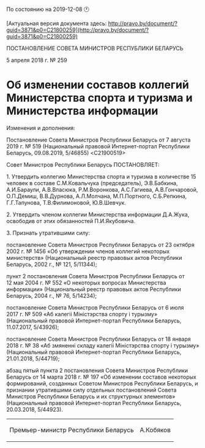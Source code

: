 По состоянию на 2019-12-08 &#x1F550;

[Актуальная версия документа здесь: http://pravo.by/document/?guid=3871&p0=C21800259](http://pravo.by/document/?guid=3871&p0=C21800259)

<p>ПОСТАНОВЛЕНИЕ СОВЕТА МИНИСТРОВ РЕСПУБЛИКИ БЕЛАРУСЬ</p>
<p>5 апреля 2018 г. № 259</p>
<h1>Об изменении составов коллегий Министерства спорта и туризма и Министерства информации</h1>
<p>Изменения и дополнения:</p>
<p>Постановление Совета Министров Республики Беларусь от 7 августа 2019 г. № 519 (Национальный правовой Интернет-портал Республики Беларусь, 09.08.2019, 5/46855) &lt;C21900519&gt;</p>
<p></p>
<p>Совет Министров Республики Беларусь ПОСТАНОВЛЯЕТ:</p>
<p>1. Утвердить коллегию Министерства спорта и туризма в количестве 15 человек в составе С.М.Ковальчука (председатель), Э.В.Бабкина, А.И.Бараули, А.В.Власюка, Р.М.Воронкова, А.С.Гагиева, А.В.Гончаровой, О.П.Демиш, В.В.Дурнова, А.Л.Молчана, М.П.Портного, С.Б.Репкина, Г.Г.Тапунова, Т.В.Филимоновой, Ю.В.Шевчук.</p>
<p>2. Утвердить членом коллегии Министерства информации Д.А.Жука, освободив от этих обязанностей П.И.Якубовича.</p>
<p>3. Признать утратившими силу:</p>
<p>постановление Совета Министров Республики Беларусь от 23 октября 2002 г. № 1456 «Об утверждении членов коллегий некоторых министерств» (Национальный реестр правовых актов Республики Беларусь, 2002 г., № 121, 5/11344);</p>
<p>пункт 2 постановления Совета Министров Республики Беларусь от 12 мая 2004 г. № 552 «О некоторых вопросах Министерства информации» (Национальный реестр правовых актов Республики Беларусь, 2004 г., № 76, 5/14234);</p>
<p>постановление Совета Министров Республики Беларусь от 6 июля 2017 г. № 509 «Аб калегіі Міністэрства спорту і турызму» (Национальный правовой Интернет-портал Республики Беларусь, 11.07.2017, 5/43926);</p>
<p>постановление Совета Министров Республики Беларусь от 18 января 2018 г. № 38 «Аб змяненні складу калегіі Міністэрства спорту і турызму» (Национальный правовой Интернет-портал Республики Беларусь, 21.01.2018, 5/44719);</p>
<p>абзац пятый пункта 2 постановления Совета Министров Республики Беларусь от 14 марта 2018 г. № 197 «Об изменении составов некоторых формирований, созданных Советом Министров Республики Беларусь, и признании утратившими силу отдельных постановлений Совета Министров Республики Беларусь и их структурных элементов» (Национальный правовой Интернет-портал Республики Беларусь, 20.03.2018, 5/44923).</p>
<p></p>
<table><tr>
<td><p>Премьер-министр Республики Беларусь</p></td>
<td><p>А.Кобяков</p></td>
</tr></table>
<p></p>
<p></p>